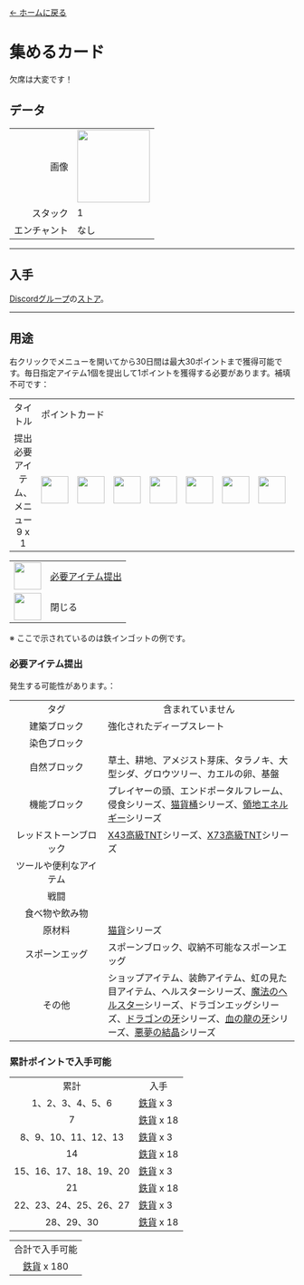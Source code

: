 [← ホームに戻る](../)
# 集めるカード
欠席は大変です！

## データ
<table>
    <tr><td align="end">画像</td><td><img src="https://i.imgur.com/b9dvhST.gif" width="128"/></td></tr>
    <tr><td align="end">スタック</td><td>1</td></tr>
    <tr><td align="end">エンチャント</td><td>なし</td></tr>
</table>

---

## 入手
[Discordグループ](../feature/discord_server.md)の[ストア](https://discord.com/channels/799977829805981716/1048223592342622289)。

---

## 用途
右クリックでメニューを開いてから30日間は最大30ポイントまで獲得可能です。毎日指定アイテム1個を提出して1ポイントを獲得する必要があります。補填不可です：

<table>
    <tr><td align="center">タイトル</td><td colspan="9">ポイントカード</td></tr>
    <tr><td align="center">提出必要アイテム、メニュー<br/>9 x 1</td><td><img src="https://i.imgur.com/wl43BjZ.png" width="48"/></td><td><img src="https://i.imgur.com/wl43BjZ.png" width="48"/></td><td><img src="https://i.imgur.com/wl43BjZ.png" width="48"/></td><td><img src="https://i.imgur.com/wl43BjZ.png" width="48"/></td><td><img src="https://i.imgur.com/dAm53pS.png" width="48"/></td><td><img src="https://i.imgur.com/wl43BjZ.png" width="48"/></td><td><img src="https://i.imgur.com/wl43BjZ.png" width="48"/></td><td><img src="https://i.imgur.com/wl43BjZ.png" width="48"/></td><td><img src="https://i.imgur.com/sAwvuIi.png" width="48"/></td></tr>
</table>

<table>
    <tr><td align="center"><img src="https://i.imgur.com/dAm53pS.png" width="48"/></td><td><a href="#必要アイテム提出">必要アイテム提出</a></td></tr>
    <tr><td align="center"><img src="https://i.imgur.com/sAwvuIi.png" width="48"/></td><td>閉じる</td></tr>
</table>

※ ここで示されているのは鉄インゴットの例です。

### 必要アイテム提出
発生する可能性があります。：  

<table>
    <tr><td align="center" width="150">タグ</td><td align="center">含まれていません</td></tr>
    <tr><td align="center">建築ブロック</td><td align="start">強化されたディープスレート</td></tr>
    <tr><td align="center">染色ブロック</td><td align="start"></td></tr>
    <tr><td align="center">自然ブロック</td><td align="start">草土、耕地、アメジスト芽床、タラノキ、大型シダ、グロウツリー、カエルの卵、基盤</td></tr>
    <tr><td align="center">機能ブロック</td><td align="start">プレイヤーの頭、エンドポータルフレーム、侵食シリーズ、<a href="coin.md">猫貨桶</a>シリーズ、<a href="land_energy.md">領地エネルギー</a>シリーズ</td></tr>
    <tr><td align="center">レッドストーンブロック</td><td align="start"><a href="advanced_tnt.md">X43高級TNT</a>シリーズ、<a href="advanced_tnt.md">X73高級TNT</a>シリーズ</td></tr>
    <tr><td align="center">ツールや便利なアイテム</td><td align="start"></td></tr>
    <tr><td align="center">戦闘</td><td align="start"></td></tr>
    <tr><td align="center">食べ物や飲み物</td><td align="start"></td></tr>
    <tr><td align="center">原材料</td><td align="start"><a href="coin.md">猫貨</a>シリーズ</td></tr>
    <tr><td align="center">スポーンエッグ</td><td align="start">スポーンブロック、収納不可能なスポーンエッグ</td></tr>
    <tr><td align="center">その他</td><td align="start">ショップアイテム、装飾アイテム、虹の見た目アイテム、ヘルスターシリーズ、<a href="magic_nether_star.md">魔法のヘルスター</a>シリーズ、ドラゴンエッグシリーズ、<a href="dragon_tooth.md">ドラゴンの牙</a>シリーズ、<a href="dragon_blood_tooth.md">血の龍の牙</a>シリーズ、<a href="nightmare_crystal.md">悪夢の結晶</a>シリーズ</td></tr>
</table>

### 累計ポイントで入手可能

<table>
    <tr><td align="center">累計</td><td align="center">入手</td></tr>
    <tr><td align="center">1、2、3、4、5、6</td><td align="start"><a href="coin.md">鉄貨</a> x 3</td></tr>
    <tr><td align="center">7</td><td align="center"><a href="coin.md">鉄貨</a> x 18</td></tr>
    <tr><td align="center">8、9、10、11、12、13</td><td align="start"><a href="coin.md">鉄貨</a> x 3</td></tr>
    <tr><td align="center">14</td><td align="center"><a href="coin.md">鉄貨</a> x 18</td></tr>
    <tr><td align="center">15、16、17、18、19、20</td><td align="start"><a href="coin.md">鉄貨</a> x 3</td></tr>
    <tr><td align="center">21</td><td align="center"><a href="coin.md">鉄貨</a> x 18</td></tr>
    <tr><td align="center">22、23、24、25、26、27</td><td align="start"><a href="coin.md">鉄貨</a> x 3</td></tr>
    <tr><td align="center">28、29、30</td><td align="center"><a href="coin.md">鉄貨</a> x 18</td></tr>
</table>

<table>
    <tr><td align="center">合計で入手可能</td></tr>
    <tr><td align="center"><a href="coin.md">鉄貨</a> x 180</td></tr>
</table>
